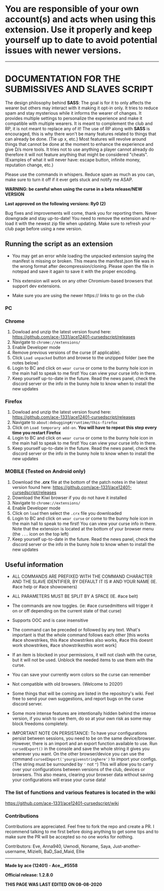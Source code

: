 

# You are responsible of your own account(s) and acts when using this extension. Use it properly and keep yourself up to date to avoid potential issues with newer versions. 

---

# DOCUMENTATION FOR THE SUBMISSIVES AND SLAVES SCRIPT

The design philosophy behind **SASS**: The goal is for it to only affects the wearer but others may interact with it making it opt-in only. It tries to reduce spam and stay mysterious while it informs the wearer of changes. It provides multiple settings to personalize the experience and make it compatible with multiple wearers. It is meant to complement the club and RP, it is not meant to replace any of it! The use of RP along with **SASS** is encouraged, this is why there won't be many features related to things that can already be done. (Tie up x, etc.) Most features will revolve around things that cannot be done at the moment to enhance the experience and give D/s more tools. It tries not to use anything a player cannot already do therefore it will not feature anything that might be considered "cheats". (Examples of what it will never have: escape button, infinite money, reputation change, etc.)

Please use the commands in whispers. Reduce spam as much as you can, make sure to turn it off if it ever gets stuck and notify me ASAP.

**WARNING: be careful when using the curse in a beta release/NEW VERSION**

**Last approved on the following versions: Ry0 (2)**

Bug fixes and improvements will come, thank you for reporting them. Never downgrade and stay up-to-date! You need to remove the extension and re-load it with the newest zip file when updating. Make sure to refresh your club page before using a new version.

## Running the script as an extension
- You may get an error while loading the unpacked extension saying the manifest is missing or broken. This means the manifest.json file was in the wrong format after decompression/cloning. Please open the file in notepad and save it again to save it with the proper encoding.

- This extension will work on any other Chromium-based browsers that support dev extensions. 

- Make sure you are using the newer https:// links to go on the club

### PC
### Chrome
1. Dowload and unzip the latest version found here: https://github.com/ace-1331/ace12401-cursedscript/releases
2. Navigate to `chrome://extensions/`
3. Enable Developer mode
4. Remove previous versions of the curse (if applicable).
5. Click `Load unpacked` button and browse to the unzipped folder (see the notes below)
6. Login to BC and click on `wear curse` or come to the bunny hole icon in the main hall to speak to me first! You can view your curse info in there.
7. Keep yourself up-to-date in the future. Read the news panel, check the discord server or the info in the bunny hole to know when to install the new updates

### Firefox
1. Dowload and unzip the latest version found here: https://github.com/ace-1331/ace12401-cursedscript/releases
2. Navigate to `about:debugging#/runtime/this-firefox`
3. Click on `Load temporary add-on`. **You will have to repeat this step every time you restart Firefox**
4. Login to BC and click on `wear curse` or come to the bunny hole icon in the main hall to speak to me first! You can view your curse info in there.
5. Keep yourself up-to-date in the future. Read the news panel, check the discord server or the info in the bunny hole to know when to install the new updates

### MOBILE (Tested on Android only)
1. Download the **.crx** file at the bottom of the patch notes in the latest version found here: https://github.com/ace-1331/ace12401-cursedscript/releases
2. Download the Kiwi browser if you do not have it installed
3. Navigate to `chrome://extensions/`
4. Enable Developer mode
5. Click on `load` then select the `.crx` file you downloaded
6. Login to BC and click on `wear curse` or come to the bunny hole icon in the main hall to speak to me first! You can view your curse info in there. Note that the extension is located at the bottom of your browser menu (the `...` icon on the top left)
7. Keep yourself up-to-date in the future. Read the news panel, check the discord server or the info in the bunny hole to know when to install the new updates

## Useful information
- ALL COMMANDS ARE PREFIXED WITH THE COMMAND CHARACTER AND THE SLAVE IDENTIFIER, BY DEFAULT IT IS # AND YOUR NAME (IE. #ace help or #ace showowners)
- ALL PARAMETERS MUST BE SPLIT BY A SPACE (IE. #ace belt)
- The commands are now toggles. (ie: #ace cursedmittens will trigger it on or off depending on the current state of that curse)
- Supports OOC and is case insensitive
- The command can be preceded or followed by any text. What's important is that the whole command follows each other [this works #ace showstrikes, this #ace showstrikes also works, #ace this doesnt work showstrikes, #ace showstrikesthis wont work]
- If an item is blocked in your permissions, it will not clash with the curse, but it will not be used. Unblock the needed items to use them with the curse.
- You can save your currently worn colors so the curse can remember
- Not compatible with old browsers. (Welcome to 2020!)
- Some things that will be coming are listed in the repository's wiki. Feel free to send your own suggestions, and report bugs on the curse discord server.
- Some more intense features are intentionally hidden behind the intense version, if you wish to use them, do so at your own risk as some may block freedoms completely.

- IMPORTANT NOTE ON PERSISTANCE: To have your configurations persist between sessions, you need to be on the same device/browser. However, there is an import and an export function available to use. Run `cursedExport()` in the console and save the whole string it gives you wherever you want. On the other browser/device you can use the command `cursedImport('yourgivenstringhere')` to import your configs. (The string must be surrounded by `'` not `"`) This will allow you to carry over your configurations between versions of the club, devices or browsers. This also means, clearing your browser data without saving your configurations will erase your curse data!

### The list of functions and various features is located in the wiki
https://github.com/ace-1331/ace12401-cursedscript/wiki

### Contributions
Contributions are appreciated. Feel free to fork the repo and create a PR. 
I recommend talking to me first before doing anything to get some tips and to make sure the PR will be accepted so no one works for nothing.

Contributors: Eve, Anna940, Uwnodi, Noname, Saya, Just-another-username, Mizielli, BaD_Sad_Maid, Ellie

-----------------------------------------------
**Made by ace (12401) - Ace__#5558**

**Official release: 1.2.8.0**

**THIS PAGE WAS LAST EDITED ON 08-08-2020**
